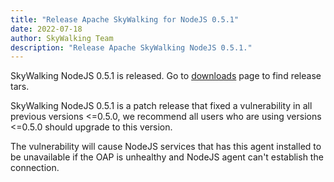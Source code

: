 ```yaml
---
title: "Release Apache SkyWalking for NodeJS 0.5.1"
date: 2022-07-18
author: SkyWalking Team
description: "Release Apache SkyWalking NodeJS 0.5.1."
---
```


SkyWalking NodeJS 0.5.1 is released. Go to [downloads](/downloads) page to find release tars.

SkyWalking NodeJS 0.5.1 is a patch release that fixed a vulnerability in all previous
versions <=0.5.0, we recommend all users who are using versions <=0.5.0 should upgrade to this version.

The vulnerability will cause NodeJS services that has this agent installed to be unavailable
if the OAP is unhealthy and NodeJS agent can't establish the connection.
